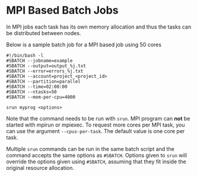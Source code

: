 # MPI Based Batch Jobs
In MPI jobs each task has its own memory allocation and thus the tasks can be distributed between nodes.

Below is a sample batch job for a MPI based job using 50 cores

```
#!/bin/bash -l
#SBATCH --jobname=example
#SBATCH --output=output_%j.txt
#SBATCH --error=errors_%j.txt
#SBATCH --account=project_<project_id>
#SBATCH --partition=parallel
#SBATCH --time=02:00:00
#SBATCH --ntasks=50
#SBATCH --mem-per-cpu=4000

srun myprog <options>

```
Note that the command needs to be run with `srun`.
MPI program can **not** be started with mpirun or mpiexec.
To request more cores per MPI task, you can use the argument `--cpus-per-task`.
The default value is one core per task. 

Multiple `srun` commands can be run in the same batch script and the command accepts the same options as `#SBATCH`. Options given to `srun`
will override the options given using `#SBATCH`, assuming that they fit inside the original resource allocation.


